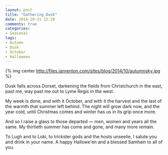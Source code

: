 ```yaml
---
layout: post
title: "Gathering Dusk"
date: 2014-10-31 22:29
comments: true
categories: 
- Seasonal
tags:
- Autumn
- Dusk
- October
- Halloween
---
```


{% img center http://files.ianrenton.com/sites/blog/2014/10/autumnsky.jpg %}

Dusk falls across Dorset, darkening the fields from Christchurch in the east, past me, way past me out to Lyme Regis in the west.

My week is done, and with it October, and with it the harvest and the last of the warmth that summer left behind. The night will grow dark now, and the year cold, until Christmas comes and winter has us in its grip once more.

And so I raise a glass to those departed &mdash; men, women and years all the same. My thirtieth summer has come and gone, and many more remain.

To Lugh and to Loki, to trickster gods and the hosts unseelie, I salute you and drink in your name. A happy Hallowe'en and a blessed Samhain to all of you.

